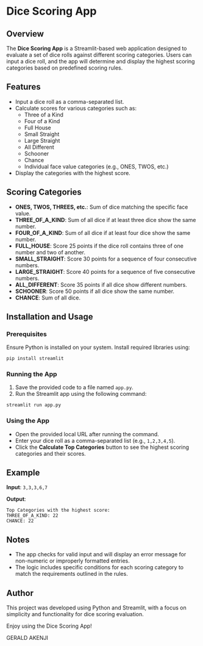 # Dice Scoring App

## Overview
The **Dice Scoring App** is a Streamlit-based web application designed to evaluate a set of dice rolls against different scoring categories. Users can input a dice roll, and the app will determine and display the highest scoring categories based on predefined scoring rules.

## Features
- Input a dice roll as a comma-separated list.
- Calculate scores for various categories such as:
  - Three of a Kind
  - Four of a Kind
  - Full House
  - Small Straight
  - Large Straight
  - All Different
  - Schooner
  - Chance
  - Individual face value categories (e.g., ONES, TWOS, etc.)
- Display the categories with the highest score.

## Scoring Categories
- **ONES, TWOS, THREES, etc.**: Sum of dice matching the specific face value.
- **THREE_OF_A_KIND**: Sum of all dice if at least three dice show the same number.
- **FOUR_OF_A_KIND**: Sum of all dice if at least four dice show the same number.
- **FULL_HOUSE**: Score 25 points if the dice roll contains three of one number and two of another.
- **SMALL_STRAIGHT**: Score 30 points for a sequence of four consecutive numbers.
- **LARGE_STRAIGHT**: Score 40 points for a sequence of five consecutive numbers.
- **ALL_DIFFERENT**: Score 35 points if all dice show different numbers.
- **SCHOONER**: Score 50 points if all dice show the same number.
- **CHANCE**: Sum of all dice.

## Installation and Usage

### Prerequisites
Ensure Python is installed on your system. Install required libraries using:
```bash
pip install streamlit
```

### Running the App
1. Save the provided code to a file named `app.py`.
2. Run the Streamlit app using the following command:
```bash
streamlit run app.py
```

### Using the App
- Open the provided local URL after running the command.
- Enter your dice roll as a comma-separated list (e.g., `1,2,3,4,5`).
- Click the **Calculate Top Categories** button to see the highest scoring categories and their scores.

## Example
**Input**: `3,3,3,6,7`

**Output**:
```
Top Categories with the highest score:
THREE_OF_A_KIND: 22
CHANCE: 22
```

## Notes
- The app checks for valid input and will display an error message for non-numeric or improperly formatted entries.
- The logic includes specific conditions for each scoring category to match the requirements outlined in the rules.


## Author
This project was developed using Python and Streamlit, with a focus on simplicity and functionality for dice scoring evaluation.

Enjoy using the Dice Scoring App!

GERALD AKENJI

